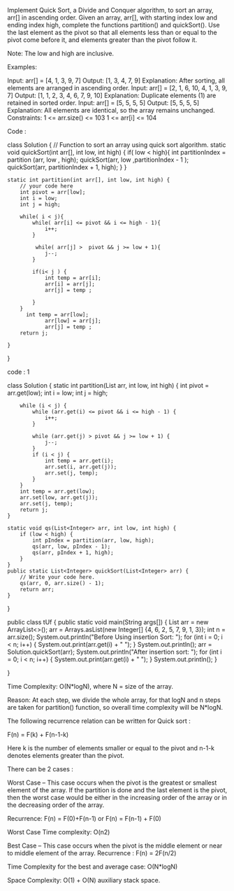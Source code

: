Implement Quick Sort, a Divide and Conquer algorithm, to sort an array, arr[] in ascending order. Given an array, arr[], with starting index low and ending index high, complete the functions partition() and quickSort(). Use the last element as the pivot so that all elements less than or equal to the pivot come before it, and elements greater than the pivot follow it.

Note: The low and high are inclusive.

Examples:

Input: arr[] = [4, 1, 3, 9, 7]
Output: [1, 3, 4, 7, 9]
Explanation: After sorting, all elements are arranged in ascending order.
Input: arr[] = [2, 1, 6, 10, 4, 1, 3, 9, 7]
Output: [1, 1, 2, 3, 4, 6, 7, 9, 10]
Explanation: Duplicate elements (1) are retained in sorted order.
Input: arr[] = [5, 5, 5, 5]
Output: [5, 5, 5, 5]
Explanation: All elements are identical, so the array remains unchanged.
Constraints:
1 <= arr.size() <= 103
1 <= arr[i] <= 104


Code : 

class Solution {
    // Function to sort an array using quick sort algorithm.
    static void quickSort(int arr[], int low, int high) {
        if( low < high){
            int partitionIndex = partition (arr, low , high);
            quickSort(arr, low ,partitionIndex - 1 );
            quickSort(arr, partitionIndex + 1, high);
        }
    }

    static int partition(int arr[], int low, int high) {
        // your code here
        int pivot = arr[low];
        int i = low;
        int j = high;
        
        while( i < j){
            while( arr[i] <= pivot && i <= high - 1){
                i++;
            }
            
             while( arr[j] >  pivot && j >= low + 1){
                j--;
            }
            
            if(i< j ) {
                int temp = arr[i];
                arr[i] = arr[j];
                arr[j] = temp ;
                
            }
        }
          int temp = arr[low];
                arr[low] = arr[j];
                arr[j] = temp ;
        return j;
        
    }
}


code : 1 

  class Solution {
    static int partition(List<Integer> arr, int low, int high) {
        int pivot = arr.get(low);
        int i = low;
        int j = high;

        while (i < j) {
            while (arr.get(i) <= pivot && i <= high - 1) {
                i++;
            }

            while (arr.get(j) > pivot && j >= low + 1) {
                j--;
            }
            if (i < j) {
                int temp = arr.get(i);
                arr.set(i, arr.get(j));
                arr.set(j, temp);
            }
        }
        int temp = arr.get(low);
        arr.set(low, arr.get(j));
        arr.set(j, temp);
        return j;
    }

    static void qs(List<Integer> arr, int low, int high) {
        if (low < high) {
            int pIndex = partition(arr, low, high);
            qs(arr, low, pIndex - 1);
            qs(arr, pIndex + 1, high);
        }
    }
    public static List<Integer> quickSort(List<Integer> arr) {
        // Write your code here.
        qs(arr, 0, arr.size() - 1);
        return arr;
    }
}

public class tUf {
    public static void main(String args[]) {
        List<Integer> arr = new ArrayList<>();
        arr = Arrays.asList(new Integer[] {4, 6, 2, 5, 7, 9, 1, 3});
        int n = arr.size();
        System.out.println("Before Using insertion Sort: ");
        for (int i = 0; i < n; i++) {
            System.out.print(arr.get(i) + " ");
        }
        System.out.println();
        arr = Solution.quickSort(arr);
        System.out.println("After insertion sort: ");
        for (int i = 0; i < n; i++) {
            System.out.print(arr.get(i) + " ");
        }
        System.out.println();
    }

} 


Time Complexity: O(N*logN), where N = size of the array.

Reason: At each step, we divide the whole array, for that logN and n steps are taken for partition() function, so overall time complexity will be N*logN.

The following recurrence relation can be written for Quick sort : 

F(n) = F(k) + F(n-1-k) 

Here k is the number of elements smaller or equal to the pivot and n-1-k denotes elements greater than the pivot.

There can be 2 cases :

Worst Case – This case occurs when the pivot is the greatest or smallest element of the array. If the partition is done and the last element is the pivot, then the worst case would be either in the increasing order of the array or in the decreasing order of the array. 

Recurrence:
F(n) = F(0)+F(n-1)  or  F(n) = F(n-1) + F(0) 

Worst Case Time complexity: O(n2) 

Best Case – This case occurs when the pivot is the middle element or near to middle element of the array.
Recurrence :
F(n) = 2F(n/2)

Time Complexity for the best and average case: O(N*logN)

Space Complexity: O(1) + O(N) auxiliary stack space.


